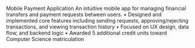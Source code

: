 Mobile Payment Application
An intuitive mobile app for managing financial transfers and payment requests between users.
•	Designed and implemented core features including sending requests, approving/rejecting transactions, and viewing transaction history
•	Focused on UX design, data flow, and backend logic
•	Awarded 5 additional credit units toward Computer Science matriculation
